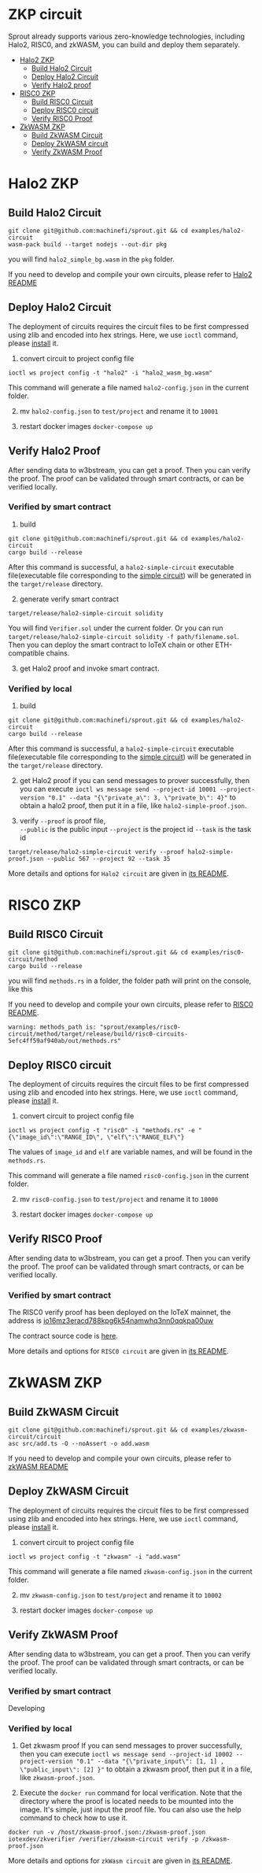 # ZKP circuit

Sprout already supports various zero-knowledge technologies, including Halo2, RISC0, and zkWASM, you can build and deploy them separately.

- [Halo2 ZKP]()
  - [Build Halo2 Circuit](#Build-Halo2-Circuit)
  - [Deploy Halo2 Circuit](#Deploy-Halo2-Circuit)
  - [Verify Halo2 proof](#Verify-Halo2-Proof)
- [RISC0 ZKP]()
  - [Build RISC0 Circuit](#Build-RISC0-Circuit)
  - [Deploy RISC0 circuit](#Deploy-RISC0-Circuit)
  - [Verify RISC0 Proof](#Verify-RISC0-Proof)
- [ZkWASM ZKP]()
  - [Build ZkWASM Circuit](#Build-ZkWASM-Circuit)
  - [Deploy ZkWASM circuit](#Deploy-ZkWASM-Circuit)
  - [Verify ZkWASM Proof](#Verify-ZkWASM-Proof)

# Halo2 ZKP
## Build Halo2 Circuit

```shell
git clone git@github.com:machinefi/sprout.git && cd examples/halo2-circuit
wasm-pack build --target nodejs --out-dir pkg
```
you will find `halo2_simple_bg.wasm` in the `pkg` folder.

If you need to develop and compile your own circuits, please refer to [Halo2 README](./halo2-circuit/README.md) 

## Deploy Halo2 Circuit
The deployment of circuits requires the circuit files to be first compressed using zlib and encoded into hex strings.
Here, we use `ioctl` command, please [install](https://github.com/iotexproject/iotex-core) it.

1. convert circuit to project config file
```shell
ioctl ws project config -t "halo2" -i "halo2_wasm_bg.wasm"
```
This command will generate a file named `halo2-config.json` in the current folder.

2. mv `halo2-config.json` to `test/project` and rename it to `10001`

3. restart docker images `docker-compose up`

## Verify Halo2 Proof
After sending data to w3bstream, you can get a proof. Then you can verify the proof.
The proof can be validated through smart contracts, or can be verified locally.

### Verified by smart contract
1. build
```shell
git clone git@github.com:machinefi/sprout.git && cd examples/halo2-circuit
cargo build --release
```
After this command is successful, a `halo2-simple-circuit` executable file(executable file corresponding to the [simple circuit](./src/circuits/simple.rs)) will be generated in the `target/release` directory.

2. generate verify smart contract
``` shell
target/release/halo2-simple-circuit solidity
```
You will find `Verifier.sol` under the current folder. Or you can run `target/release/halo2-simple-circuit solidity -f path/filename.sol`.
Then you can deploy the smart contract to IoTeX chain or other ETH-compatible chains.

3. get Halo2 proof and invoke smart contract.

### Verified by local
1. build
```shell
git clone git@github.com:machinefi/sprout.git && cd examples/halo2-circuit
cargo build --release
```
After this command is successful, a `halo2-simple-circuit` executable file(executable file corresponding to the [simple circuit](./src/circuits/simple.rs)) will be generated in the `target/release` directory.

2. get Halo2 proof
   if you can send messages to prover successfully, then you can execute `ioctl ws message send --project-id 10001 --project-version "0.1" --data "{\"private_a\": 3, \"private_b\": 4}"` to obtain a halo2 proof, then put it in a file, like `halo2-simple-proof.json`.

3. verify
   `--proof` is proof file,  
   `--public` is the public input
   `--project` is the project id
   `--task` is the task id

``` shell
target/release/halo2-simple-circuit verify --proof halo2-simple-proof.json --public 567 --project 92 --task 35
```

More details and options for `Halo2 circuit` are given in [its README](./halo2-circuit/README.md).


# RISC0 ZKP
## Build RISC0 Circuit

```shell
git clone git@github.com:machinefi/sprout.git && cd examples/risc0-circuit/method
cargo build --release
```
you will find `methods.rs` in a folder, the folder path will print on the console, like this

If you need to develop and compile your own circuits, please refer to [RISC0 README](./risc0-circuit/README.md).

```shell
warning: methods_path is: "sprout/examples/risc0-circuit/method/target/release/build/risc0-circuits-5efc4ff59af940ab/out/methods.rs"
```
## Deploy RISC0 circuit
The deployment of circuits requires the circuit files to be first compressed using zlib and encoded into hex strings.
Here, we use `ioctl` command, please [install](https://github.com/iotexproject/iotex-core) it.

1. convert circuit to project config file
```shell
ioctl ws project config -t "risc0" -i "methods.rs" -e "{\"image_id\":\"RANGE_ID\", \"elf\":\"RANGE_ELF\"}
```
The values of `image_id` and `elf` are variable names, and will be found in the `methods.rs`.

This command will generate a file named `risc0-config.json` in the current folder.

2. mv `risc0-config.json` to `test/project` and rename it to `10000`

3. restart docker images `docker-compose up`

## Verify RISC0 Proof
After sending data to w3bstream, you can get a proof. Then you can verify the proof.
The proof can be validated through smart contracts, or can be verified locally.

### Verified by smart contract
The RISC0 verify proof has been deployed on the IoTeX mainnet, the address is [io16mz3eracd788kpg6k54namwhq3nn0qqkpa00uw](https://iotexscan.io/address/io16mz3eracd788kpg6k54namwhq3nn0qqkpa00uw?format=io#code)

The contract source code is [here](./risc0-circuit/contract).  

More details and options for `RISC0 circuit` are given in [its README](./risc0-circuit/README.md).

# ZkWASM ZKP
## Build ZkWASM Circuit

```shell
git clone git@github.com:machinefi/sprout.git && cd examples/zkwasm-circuit/circuit
asc src/add.ts -O --noAssert -o add.wasm
```

If you need to develop and compile your own circuits, please refer to [zkWASM README](./zkwasm-circuit/README.md)

## Deploy ZkWASM Circuit
The deployment of circuits requires the circuit files to be first compressed using zlib and encoded into hex strings.
Here, we use `ioctl` command, please [install](https://github.com/iotexproject/iotex-core) it.

1. convert circuit to project config file
```shell
ioctl ws project config -t "zkwasm" -i "add.wasm"
```
This command will generate a file named `zkwasm-config.json` in the current folder.

2. mv `zkwasm-config.json` to `test/project` and rename it to `10002`

3. restart docker images `docker-compose up`

## Verify ZkWASM Proof
After sending data to w3bstream, you can get a proof. Then you can verify the proof.
The proof can be validated through smart contracts, or can be verified locally.

### Verified by smart contract
Developing

### Verified by local
1. Get zkwasm proof
   If you can send messages to prover successfully, then you can execute `ioctl ws message send --project-id 10002 --project-version "0.1" --data "{\"private_input\": [1, 1] , \"public_input\": [2] }"` to obtain a zkwasm proof, then put it in a file, like `zkwasm-proof.json`.

2. Execute the `docker run` command for local verification. Note that the directory where the proof is located needs to be mounted into the image.
   It's simple, just input the proof file. You can also use the help command to check how to use it.

```shell
docker run -v /host/zkwasm-proof.json:/zkwasm-proof.json iotexdev/zkverifier /verifier/zkwasm-circuit verify -p /zkwasm-proof.json
```

More details and options for `zkWasm circuit` are given in [its README](./zkwasm-circuit/README.md).
